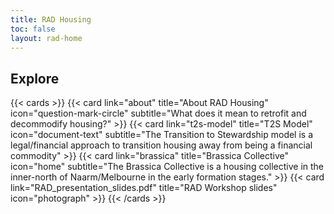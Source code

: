```yaml
---
title: RAD Housing
toc: false
layout: rad-home
---
```



## Explore

{{< cards >}}
  {{< card link="about" title="About RAD Housing" icon="question-mark-circle" subtitle="What does it mean to retrofit and decommodify housing?" >}}
  {{< card link="t2s-model" title="T2S Model" icon="document-text" subtitle="The Transition to Stewardship model is a legal/financial approach to transition housing away from being a financial commodity" >}}
  {{< card link="brassica" title="Brassica Collective" icon="home" subtitle="The Brassica Collective is a housing collective in the inner-north of Naarm/Melbourne in the early formation stages." >}}
  {{< card link="RAD_presentation_slides.pdf" title="RAD Workshop slides" icon="photograph" >}}
{{< /cards >}}